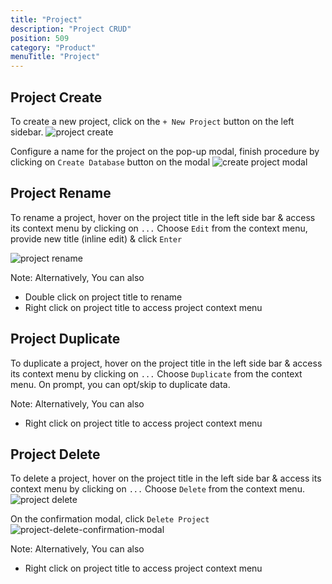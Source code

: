 ```yaml
---
title: "Project"
description: "Project CRUD"
position: 509
category: "Product"
menuTitle: "Project"
---
```


## Project Create
To create a new project, click on the `+ New Project` button on the left sidebar. 
![project create](https://github.com/nocodb/nocodb/assets/86527202/07b5b11d-c0b3-46c8-8797-59831050e79e)

Configure a name for the project on the pop-up modal, finish procedure by clicking on `Create Database` button on the modal
![create project modal](https://github.com/nocodb/nocodb/assets/86527202/fc651c99-6141-4567-8b32-f70c9a54b15f)


## Project Rename

To rename a project, hover on the project title in the left side bar & access its context menu by clicking on `...`
Choose `Edit` from the context menu, provide new title (inline edit) & click `Enter`
  
![project rename](https://github.com/nocodb/nocodb/assets/86527202/30c077a1-6283-4153-b0f2-cd7828c8bb2f)

Note: Alternatively, You can also
- Double click on project title to rename
- Right click on project title to access project context menu

## Project Duplicate

To duplicate a project, hover on the project title in the left side bar & access its context menu by clicking on `...`
Choose `Duplicate` from the context menu. On prompt, you can opt/skip to duplicate data.

Note: Alternatively, You can also
- Right click on project title to access project context menu

## Project Delete
To delete a project, hover on the project title in the left side bar & access its context menu by clicking on `...`
Choose `Delete` from the context menu.
![project delete ](https://github.com/nocodb/nocodb/assets/86527202/37d83792-ca6d-4cec-8a1d-1e8162292614)

On the confirmation modal, click `Delete Project`
![project-delete-confirmation-modal](https://github.com/nocodb/nocodb/assets/86527202/7389b61d-5416-4234-83a9-ff69598d2305)

Note: Alternatively, You can also
- Right click on project title to access project context menu





